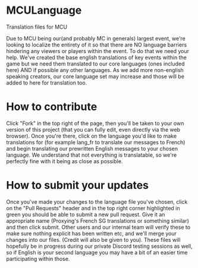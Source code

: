 # MCULanguage
Translation files for MCU

Due to MCU being our(and probably MC in generals) largest event, we're looking to localize the entirety of it so that there are NO language barriers hindering any viewers or players within the event. To do that we need your help. We've created the base english translations of key events within the game but we need them translated to our core languages (ones included here) AND if possible any other languages. As we add more non-english speaking creators, our core language set may increase and those will be added to here for translation too.

# How to contribute

Click "Fork" in the top right of the page, then you'll be taken to your own version of this project (that you can fully edit, even directly via the web browser). Once you're there, click on the language you'd like to make translations for (for example lang_fr to translate our messages to French) and begin translating our prewritten English messages to your chosen language. We understand that not everything is translatable, so we're perfectly fine with it being as close as possible. 

# How to submit your updates

Once you've made your changes to the language file you've chosen, click on the "Pull Requests" header and in the top right corner highlighted in green you should be able to submit a new pull request. Give it an appropriate name (Proxying's French SG translations or something similar) and then click submit. Other users and our internal team will verify these to make sure nothing explicit has been written etc, and we'll merge your changes into our files. (Credit will also be given to you). These files will hopefully be in progress during our private Discord testing sessions as well, so if English is your second language you may have a bit of an easier time participating within those.

